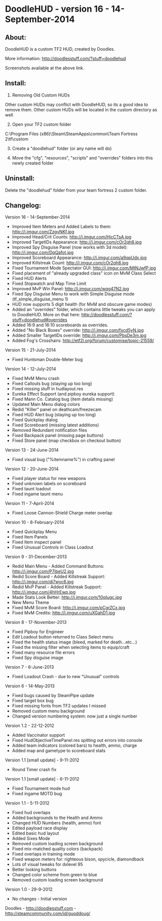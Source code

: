 DoodleHUD - version 16 - 14-September-2014
============================================================================


About:
-----------------------
DoodleHUD is a custom TF2 HUD, created by Doodles.

More information: http://doodlesstuff.com/?stuff=doodlehud

Screenshots available at the above link.

Install:
-----------------------
1) Removing Old Custom HUDs

Other custom HUDs may conflict with DoodleHUD, so its a good idea to remove them. Other custom HUDs will be located in the custom directory as well

2) Open your TF2 custom folder

C:\Program Files (x86)\Steam\SteamApps\common\Team Fortress 2\tf\custom

3) Create a "doodlehud" folder (or any name will do)

4) Move the "cfg", "resources", "scripts" and "overrides" folders into this newly created folder


Uninstall:
-----------------------
Delete the "doodlehud" folder from your team fortress 2 custom folder.


Changelog:
-----------------------
Version 16 - 14-September-2014

- Improved Item Meters and Added Labels to them: http://i.imgur.com/ZzgyNKf.jpg
- Improved Head/Crit Counts: http://i.imgur.com/HjcCTsA.jpg
- Improved TargetIDs Appearance: http://i.imgur.com/cOr2qh8.jpg
- Improved Spy Disguise Panel (now works with 3d model): http://i.imgur.com/DqQafot.jpg
- Improved Scoreboard Appearance: http://i.imgur.com/a9qpUdx.jpg
- Improved Killstreak Count: http://i.imgur.com/cOr2qh8.jpg
- Fixed Tournament Mode Spectator GUI: http://i.imgur.com/MtNJwfP.jpg
- Fixed placement of "already upgraded class" icon on MvM Class Select
- Fixed HUD Alerts
- Fixed Stopwatch and Map Time Limit
- Improved MvP Win Panel: http://i.imgur.com/wqg47N2.jpg
- Fixed Spy Disguise Menu to work with Simple Disguise mode (tf_simple_disguise_menu 1)
- HUD now supports 5 digit health (for MvM and obscure game modes)
- Added an "overrides" folder, which contains little tweaks you can apply to DoodleHUD.
    More on that here: http://doodlesstuff.com/?stuff=doodlehud#overrides
- Added 16:9 and 16:10 scoreboards as overrides.
- Added "No Black Boxes" override: http://i.imgur.com/fxcd5yN.jpg
- Added Smaller TargetIDs override: http://i.imgur.com/PbsDe3m.jpg
- Added Fog's Crosshairs: http://etf2l.org/forum/customise/topic-21559/

Version 15 - 21-July-2014

- Fixed Huntsman Double-Meter bug

Version 14 - 12-July-2014

- Fixed MvM Menu crash
- Fixed Callouts bug (staying up too long)
- Fixed missing stuff in hudlayout.res
- Eureka Effect Support (and pipboy eureka support)
- Fixed Mann Co. Catalog bug (item details missing)
- Updated Main Menu dialog colors
- Redid "Killer" panel on deathcam/freezecam
- Fixed HUD Alert bug (staying up too long)
- Fixed Quickplay dialog
- Fixed Scoreboard (missing latest additions)
- Removed Redundant notification files
- Fixed Backpack panel (missing page buttons)
- Fixed Store panel (map checkbox on checkout button)

Version 13 - 24-June-2014

- Fixed visual bug ("%itemname%") in crafting panel

Version 12 - 20-June-2014

- Fixed player status for new weapons
- Fixed unknown labels on scoreboard
- Fixed taunt loadout
- Fixed ingame taunt menu

Version 11 - 7-April-2014

- Fixed Loose Cannon-Shield Charge meter overlap

Version 10 - 8-February-2014

- Fixed Quickplay Menu
- Fixed Item Panels
- Fixed Item inspect panel
- Fixed Unusual Controls in Class Loadout

Version 9 - 31-December-2013

- Redid Main Menu - Added Command Buttons: http://i.imgur.com/P7ibeU2.jpg
- Redid Score Board - Added Killstreak Support: http://i.imgur.com/di7wyc6.jpg
- Redid MvP Panel - Added Killstreak Support: http://i.imgur.com/4hHrEwp.jpg
- Made Stats Look Better: http://i.imgur.com/10qIugc.jpg
- New Menu Theme
- Fixed MvM Score Board: http://i.imgur.com/pCgrZCx.jpg
- Fixed MvM Credits: http://i.imgur.com/uXGahD1.jpg

Version 8 - 17-November-2013

- Fixed Pipboy for Engineer
- Edit Loadout button returned to Class Select menu
- Fixed the health status image (bleed, marked for death...etc...)
- Fixed the missing filter when selecting items to equip/craft
- Fixed many resource file errors
- Fixed Spy disguise image

Version 7 - 6-June-2013

- Fixed Loadout Crash - due to new "Unusual" controls

Version 6 - 14-May-2013

- Fixed bugs caused by SteamPipe update
- Fixed target box bug
- Fixed missing fonts from TF2 updates I missed
- Removed custom menu background
- Changed version numbering system: now just a single number

Version 1.2 - 22-12-2012

- Added Vaccinator support
- Fixed HudObjectiveTimePanel.res spitting out errors into console
- Added team indicators (colored bars) to health, ammo, charge
- Added map and gametype to scoreboard stats

Version 1.1 [small update] - 9-11-2012

- Round Timer crash fix

Version 1.1 [small update] - 6-11-2012

- Fixed Tournament mode hud
- Fixed ingame MOTD bug

Version 1.1 - 5-11-2012

- Fixed hud overlaps
- Added backgrounds to the Health and Ammo
- Changed HUD Numbers (health, ammo) font
- Edited payload race display
- Edited basic hud layout
- Added Sixes Mode
- Removed custom loading screen background
- Fixed mix-matched quality colors (backpack)
- Fixed overlaps in training mode
- Fixed weapon meters for: righteous bison, spycicle, diamondback
- Lots of visual tweaks for dxlevel 95
- Better looking buttons
- Changed color scheme from green to blue
- Removed custom loading screen background

Version 1.0 - 29-9-2012

- No changes - Initial version



Doodles - http://doodlesstuff.com - http://steamcommunity.com/id/guoddoug/

